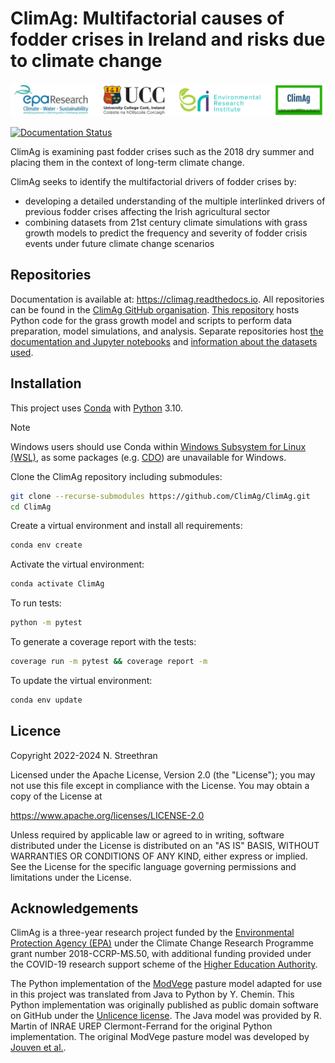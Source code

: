 # ClimAg: Multifactorial causes of fodder crises in Ireland and risks due to climate change

![ClimAg project logos](https://raw.githubusercontent.com/ClimAg/.github/main/images/logos.png)

[![Documentation Status](https://readthedocs.org/projects/climag/badge/?version=latest)](https://climag.readthedocs.io/?badge=latest)

ClimAg is examining past fodder crises such as the 2018 dry summer and placing them in the context of long-term climate change.

ClimAg seeks to identify the multifactorial drivers of fodder crises by:

- developing a detailed understanding of the multiple interlinked drivers of previous fodder crises affecting the Irish agricultural sector
- combining datasets from 21st century climate simulations with grass growth models to predict the frequency and severity of fodder crisis events under future climate change scenarios

## Repositories

Documentation is available at: <https://climag.readthedocs.io>.
All repositories can be found in the [ClimAg GitHub organisation](https://github.com/ClimAg).
[This repository](https://github.com/ClimAg/ClimAg) hosts Python code for the grass growth model and scripts to perform data preparation, model simulations, and analysis. Separate repositories host [the documentation and Jupyter notebooks](https://github.com/ClimAg/docs) and [information about the datasets used](https://github.com/ClimAg/data).

## Installation

This project uses [Conda](https://docs.conda.io/projects/conda/en/latest/user-guide/install/index.html) with [Python](https://www.python.org/) 3.10.

> [!NOTE]
> Windows users should use Conda within [Windows Subsystem for Linux (WSL)](https://learn.microsoft.com/en-us/windows/wsl/install), as some packages (e.g. [CDO](https://code.mpimet.mpg.de/projects/cdo)) are unavailable for Windows.

Clone the ClimAg repository including submodules:

```sh
git clone --recurse-submodules https://github.com/ClimAg/ClimAg.git
cd ClimAg
```

Create a virtual environment and install all requirements:

```sh
conda env create
```

Activate the virtual environment:

```sh
conda activate ClimAg
```

To run tests:

```sh
python -m pytest
```

To generate a coverage report with the tests:

```sh
coverage run -m pytest && coverage report -m
```

To update the virtual environment:

```sh
conda env update
```

## Licence

Copyright 2022-2024 N. Streethran

Licensed under the Apache License, Version 2.0 (the "License");
you may not use this file except in compliance with the License.
You may obtain a copy of the License at

  <https://www.apache.org/licenses/LICENSE-2.0>

Unless required by applicable law or agreed to in writing, software
distributed under the License is distributed on an "AS IS" BASIS,
WITHOUT WARRANTIES OR CONDITIONS OF ANY KIND, either express or implied.
See the License for the specific language governing permissions and
limitations under the License.

## Acknowledgements

ClimAg is a three-year research project funded by the [Environmental Protection Agency (EPA)](https://www.epa.ie/) under the Climate Change Research Programme grant number 2018-CCRP-MS.50, with additional funding provided under the COVID-19 research support scheme of the [Higher Education Authority](https://hea.ie/).

The Python implementation of the [ModVege](https://code.europa.eu/agri4cast/modvege) pasture model adapted for use in this project was translated from Java to Python by Y. Chemin.
This Python implementation was originally published as public domain software on GitHub under the [Unlicence license](https://github.com/ClimAg/modvege).
The Java model was provided by R. Martin of INRAE UREP Clermont-Ferrand for the original Python implementation.
The original ModVege pasture model was developed by [Jouven et al.](https://doi.org/10.1111/j.1365-2494.2006.00515.x).

